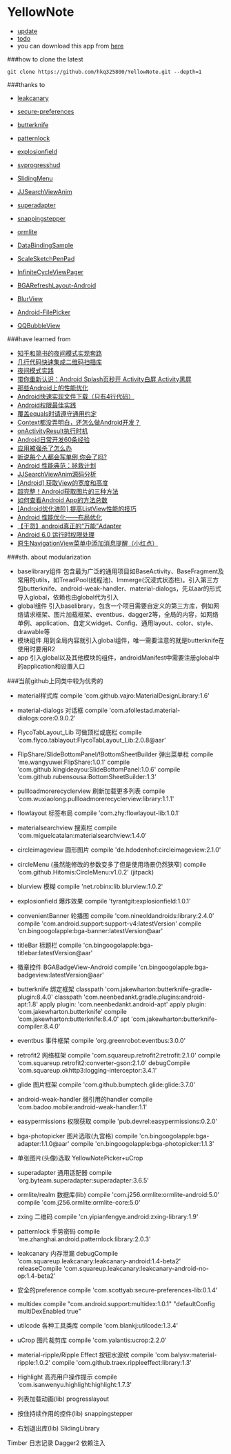 # YellowNote 
- [update](https://github.com/hkq325800/YellowNote/blob/master/doc/update.md)
- [todo](https://github.com/hkq325800/YellowNote/blob/master/doc/todo.md)
- you can download this app from [here](http://android.app.qq.com/myapp/detail.htm?apkName=com.kerchin.yellownote)

###how to clone the latest
```
git clone https://github.com/hkq325800/YellowNote.git --depth=1
```

###thanks to
- [leakcanary](https://github.com/square/leakcanary)
- [secure-preferences](https://github.com/scottyab/secure-preferences)
- [butterknife](https://github.com/JakeWharton/butterknife)
- [patternlock](https://github.com/DreaminginCodeZH/PatternLock)
- [explosionfield](https://github.com/tyrantgit/ExplosionField)
- [svprogresshud](https://github.com/saiwu-bigkoo/Android-SVProgressHUD)
- [SlidingMenu](https://github.com/jfeinstein10/SlidingMenu)
- [JJSearchViewAnim](https://github.com/android-cjj/JJSearchViewAnim)
- [superadapter](https://github.com/byteam/SuperAdapter)
- [snappingstepper](https://github.com/saiwu-bigkoo/Android-SnappingStepper)
- [ormlite](https://github.com/j256/ormlite-android)

- [DataBindingSample](https://github.com/hkq325800/DataBindingSample)
- [ScaleSketchPenPad](https://github.com/hkq325800/ScaleSketchPenPad)
- [InfiniteCycleViewPager](https://github.com/DevLight-Mobile-Agency/InfiniteCycleViewPager)
- [BGARefreshLayout-Android](https://github.com/bingoogolapple/BGARefreshLayout-Android)
- [BlurView](https://github.com/robinxdroid/BlurView)
- [Android-FilePicker](https://github.com/DroidNinja/Android-FilePicker)
- [QQBubbleView](https://github.com/Yasic/QQBubbleView)

###have learned from
- [知乎和简书的夜间模式实现套路](http://www.jianshu.com/p/3b55e84742e5)
- [几行代码快速集成二维码扫描库](http://mp.weixin.qq.com/s?__biz=MzAxMTI4MTkwNQ==&mid=2650820785&idx=1&sn=a5880c110f79bae07f85d2f7e5c13d7e&scene=0)
- [夜间模式实践](http://mp.weixin.qq.com/s?__biz=MzAxMTI4MTkwNQ==&mid=2650820727&idx=1&sn=6254bf8971d3a576a424afda2671beed&scene=0)
- [带你重新认识：Android Splash页秒开 Activity白屏 Activity黑屏](http://blog.csdn.net/yanzhenjie1003/article/details/52201896)
- [那些Android上的性能优化](http://www.jianshu.com/p/762f7cca7539)
- [Android快速实现文件下载（只有4行代码）](http://www.jianshu.com/p/46fd1c253701)
- [Android权限最佳实践](http://www.jianshu.com/p/3e16bda04852)
- [覆盖equals时请遵守通用约定](http://www.jianshu.com/p/a986e25ae616)
- [Context都没弄明白，还怎么做Android开发？](http://www.jianshu.com/p/94e0f9ab3f1d)
- [onActivityResult执行时机](http://www.jianshu.com/p/780c9d85f8d9)
- [Android日常开发60条经验](http://www.jianshu.com/p/e9cc6d3ef10b)
- [应用被强杀了怎么办](http://www.jianshu.com/p/bce1164b83d8)
- [听说每个人都会写单例,你会了吗?](http://www.jianshu.com/p/eebcb81b1394)
- [Android 性能典范：拯救计划](http://www.jianshu.com/p/efcb36b7ce48)
- [JJSearchViewAnim源码分析](http://www.jianshu.com/p/a48f4e6cf036)
- [[Android] 获取View的宽度和高度](http://www.jianshu.com/p/d18f0c96acb8)
- [超完整！Android获取图片的三种方法](http://www.jianshu.com/p/d4793d32a5fb)
- [如何查看Android App的方法总数](http://www.jianshu.com/p/b3677647d90e)
- [[Android优化进阶] 提高ListView性能的技巧](http://www.jianshu.com/p/3e22d53286ca)
- [Android 性能优化——布局优化](http://www.jianshu.com/p/d3a06b573ee5)
- [【干货】android真正的“万能”Adapter](http://www.jianshu.com/p/d6a76fd3ea5b)
- [Android 6.0 运行时权限处理](http://www.jianshu.com/p/b4a8b3d4f587)
- [原生NavigationView菜单中添加消息提醒（小红点）](http://www.jianshu.com/p/90eb9d06480d)

###sth. about modularization
- baselibrary组件 包含最为广泛的通用项目如BaseActivity、BaseFragment及常用的utils，如TreadPool(线程池)、Immerge(沉浸式状态栏)。引入第三方包butterknife、android-weak-handler、material-dialogs，先以aar的形式导入global，依赖也由global代为引入
- global组件 引入baselibrary，包含一个项目需要自定义的第三方库，例如网络请求框架、图片加载框架、eventbus、dagger2等，全局的内容，如网络单例、application、自定义widget、Config、通用layout、color、style、drawable等
- 模块组件 用到全局内容就引入global组件，唯一需要注意的就是butterknife在使用时要用R2
- app 引入global以及其他模块的组件，androidManifest中需要注册global中的application和设置入口

###当前github上同类中较为优秀的
- material样式库 
compile 'com.github.vajro:MaterialDesignLibrary:1.6'
- material-dialogs 对话框
compile 'com.afollestad.material-dialogs:core:0.9.0.2'
- FlycoTabLayout_Lib 可做顶栏或底栏
compile 'com.flyco.tablayout:FlycoTabLayout_Lib:2.0.8@aar'
- FlipShare/SlideBottomPanel/!BottomSheetBuilder 弹出菜单栏 
compile 'me.wangyuwei:FlipShare:1.0.1'
compile 'com.github.kingideayou:SlideBottomPanel:1.0.6'
compile 'com.github.rubensousa:BottomSheetBuilder:1.3'
- pullloadmorerecyclerview 刷新加载更多列表
compile 'com.wuxiaolong.pullloadmorerecyclerview:library:1.1.1'
- flowlayout 标签布局
compile 'com.zhy:flowlayout-lib:1.0.1'
- materialsearchview 搜索栏
compile 'com.miguelcatalan:materialsearchview:1.4.0'
- circleimageview 圆形图片
compile 'de.hdodenhof:circleimageview:2.1.0'
- circleMenu (虽然能修改的参数变多了但是使用场景仍然狭窄)
compile 'com.github.Hitomis:CircleMenu:v1.0.2' (jitpack)
- blurview 模糊
compile 'net.robinx:lib.blurview:1.0.2'
- explosionfield 爆炸效果
compile 'tyrantgit:explosionfield:1.0.1'
- convenientBanner 轮播图
compile 'com.nineoldandroids:library:2.4.0'
compile 'com.android.support:support-v4:latestVersion'
compile 'cn.bingoogolapple:bga-banner:latestVersion@aar'
- titleBar 标题栏
compile 'cn.bingoogolapple:bga-titlebar:latestVersion@aar'
- 徽章控件 BGABadgeView-Android
compile 'cn.bingoogolapple:bga-badgeview:latestVersion@aar'

- butterknife 绑定框架
classpath 'com.jakewharton:butterknife-gradle-plugin:8.4.0'
classpath 'com.neenbedankt.gradle.plugins:android-apt:1.8'
apply plugin: 'com.neenbedankt.android-apt'
apply plugin: 'com.jakewharton.butterknife'
compile 'com.jakewharton:butterknife:8.4.0'
apt 'com.jakewharton:butterknife-compiler:8.4.0'
- eventbus 事件框架
compile 'org.greenrobot:eventbus:3.0.0'
- retrofit2 网络框架
compile 'com.squareup.retrofit2:retrofit:2.1.0'
compile 'com.squareup.retrofit2:converter-gson:2.1.0'
debugCompile 'com.squareup.okhttp3:logging-interceptor:3.4.1'
- glide 图片框架
compile 'com.github.bumptech.glide:glide:3.7.0'
- android-weak-handler 弱引用的handler
compile 'com.badoo.mobile:android-weak-handler:1.1'
- easypermissions 权限获取
compile 'pub.devrel:easypermissions:0.2.0'
- bga-photopicker 图片选取(九宫格)
compile 'cn.bingoogolapple:bga-adapter:1.1.0@aar'
compile 'cn.bingoogolapple:bga-photopicker:1.1.3'
- 单张图片(头像)选取
YellowNotePicker+uCrop
- superadapter 通用适配器
compile 'org.byteam.superadapter:superadapter:3.6.5'
- ormlite/realm 数据库(lib)
compile 'com.j256.ormlite:ormlite-android:5.0'
compile 'com.j256.ormlite:ormlite-core:5.0'
- zxing 二维码
compile 'cn.yipianfengye.android:zxing-library:1.9'
- patternlock 手势密码
compile 'me.zhanghai.android.patternlock:library:2.0.3'
- leakcanary 内存泄漏
debugCompile 'com.squareup.leakcanary:leakcanary-android:1.4-beta2'
releaseCompile 'com.squareup.leakcanary:leakcanary-android-no-op:1.4-beta2'
- 安全的preference
compile 'com.scottyab:secure-preferences-lib:0.1.4'
- multidex
compile "com.android.support:multidex:1.0.1"
"defaultConfig multiDexEnabled true"
- utilcode 各种工具类库
compile 'com.blankj:utilcode:1.3.4'
- uCrop 图片裁剪库
compile 'com.yalantis:ucrop:2.2.0'
- material-ripple/Ripple Effect 按钮水波纹
compile 'com.balysv:material-ripple:1.0.2'
compile 'com.github.traex.rippleeffect:library:1.3'
- Highlight 高亮用户操作提示
compile 'com.isanwenyu.highlight:highlight:1.7.3'

- 列表加载动画(lib)
progresslayout
- 按住持续作用的控件(lib)
snappingstepper
- 右划退出库(lib)
SlidingLibrary

Timber 日志记录
Dagger2 依赖注入